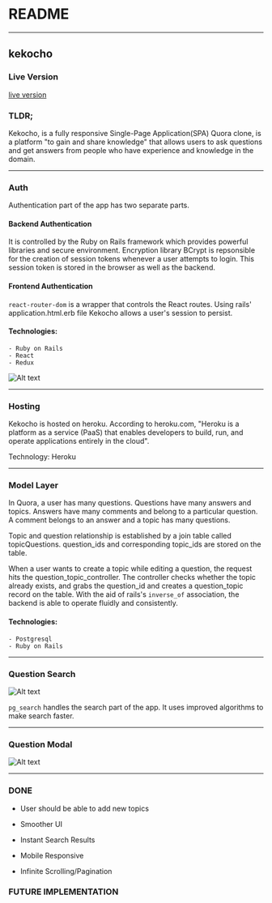 # README
---
## kekocho

### Live Version
 [live version](https://kekocho.herokuapp.com/)

### TLDR;

Kekocho, is a fully responsive Single-Page Application(SPA) Quora clone, is a platform "to gain and share knowledge" that allows users to ask questions and get answers from people who have experience and knowledge in the domain.


---
### Auth

Authentication part of the app has two separate parts.

#### Backend Authentication
  It is controlled by the Ruby on Rails framework which provides powerful libraries and secure environment. Encryption library BCrypt is repsonsible for the creation of session tokens whenever a user attempts to login. This session token is stored in the browser as well as the backend.

#### Frontend Authentication
  ```react-router-dom``` is a wrapper that controls the React routes. Using rails' application.html.erb file Kekocho allows a user's session to persist. 

####  Technologies:
    - Ruby on Rails
    - React
    - Redux

  ![Alt text](/readme_images/session.gif?raw=true "Login")

---

### Hosting
  Kekocho is hosted on heroku. According to heroku.com, "Heroku is a platform as a service (PaaS) that enables developers to build, run, and operate applications entirely in the cloud".

  Technology: Heroku

---

### Model Layer

  In Quora, a user has many questions. Questions have many answers and topics. Answers have many comments and belong to a particular question. A comment belongs to an answer and a topic has many questions.

  Topic and question relationship is established by a join table called topicQuestions. question_ids and corresponding topic_ids are stored on the table.

  When a user wants to create a topic while editing a question, the request hits the question_topic_controller. The controller checks whether the topic already exists, and grabs the question_id and creates a question_topic record on the table. With the aid of rails's ```inverse_of``` association, the backend is able to operate fluidly and consistently.

#### Technologies:
    - Postgresql
    - Ruby on Rails

---

### Question Search

![Alt text](/readme_images/search.gif?raw=true "Search")

  ```pg_search``` handles the search part of the app. It uses improved algorithms to make search faster.

---

### Question Modal

![Alt text](/readme_images/question_modal.jpg?raw=true "Question")

---

### DONE

- User should be able to add new topics

- Smoother UI

- Instant Search Results

- Mobile Responsive

- Infinite Scrolling/Pagination

### FUTURE IMPLEMENTATION

